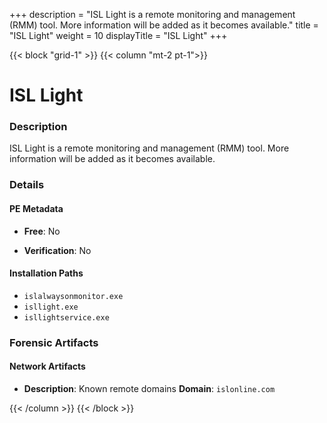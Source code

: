 +++
description = "ISL Light is a remote monitoring and management (RMM) tool. More information will be added as it becomes available."
title = "ISL Light"
weight = 10
displayTitle = "ISL Light"
+++


{{< block "grid-1" >}}
{{< column "mt-2 pt-1">}}

# ISL Light


### Description

ISL Light is a remote monitoring and management (RMM) tool. More information will be added as it becomes available.




### Details


#### PE Metadata


- **Free**: No

- **Verification**: No




#### Installation Paths
- `islalwaysonmonitor.exe`
- `isllight.exe`
- `isllightservice.exe`

### Forensic Artifacts




#### Network Artifacts

- **Description**: Known remote domains
  **Domain**: `islonline.com`








{{< /column >}}
{{< /block >}}
